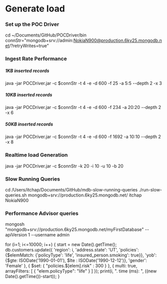 # Generate load

### Set up the POC Driver
cd ~/Documents/GitHub/POCDriver/bin
connStr="mongodb+srv://admin:NokiaN900@production.6ky25.mongodb.net/?retryWrites=true"

### Ingest Rate Performance
##### 1KB inserted records
java -jar POCDriver.jar -c $connStr -t 4 -e -d 600 -f 25 -a 5:5 --depth 2 -x 3
##### 10KB inserted records
java -jar POCDriver.jar -c $connStr -t 4 -e -d 600 -f 234 -a 20:20 --depth 2 -x 6
##### 50KB inserted records
java -jar POCDriver.jar -c $connStr -t 4 -e -d 600 -f 1692 -a 10:10 --depth 2 -x 8

### Realtime load Generation
java -jar POCDriver.jar -c $connStr -k 20 -i 10 -u 10 -b 20


### Slow Running Queries
cd /Users/itchap/Documents/GitHub/mdb-slow-running-queries
./run-slow-queries.sh mongodb+srv://production.6ky25.mongodb.net/ itchap NokiaN900

### Performance Advisor queries
mongosh "mongodb+srv://production.6ky25.mongodb.net/myFirstDatabase" --apiVersion 1 --username admin

for (i=1; i<=10000; i++) {
   start = new Date().getTime();
   db.customers.update({
      'region': i,
      'address.state': 'UT',
      'policies': {$elemMatch: {'policyType': 'life', 'insured_person.smoking': true}},
      'yob': {$gte: ISODate('1990-01-01'), $lte : ISODate('1990-12-12')},
      'gender': 'Female'
   },
   { $set: { "policies.$[elem].risk" : 300 } },
   {
      multi: true,
      arrayFilters: [ { "elem.policyType": "life" } ]
   });
   print(i, ". time (ms): ", ((new Date().getTime())-start));
}
